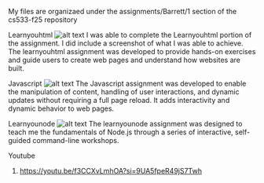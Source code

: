 My files are organizaed under the assignments/Barrett/1 section of the cs533-f25 repository

Learnyouhtml
 ![alt text](Html.png)
I was able to complete the Learnyouhtml portion of the assignment. I did include a screenshot of what I was able to achieve. The learnyouhtml assignment was developed to provide hands-on exercises and guide users to create web pages and understand how websites are built.

Javascript
![alt text](Javascript.png)
The Javascript assignment was developed to enable the manipulation of content, handling of user interactions, and dynamic updates without requiring a full page reload. It adds interactivity and dynamic behavior to web pages.

Learnyounode
![alt text](Node.png)
The learnyounode assignment was designed to teach me the fundamentals of Node.js through a series of interactive, self-guided command-line workshops.

Youtube
1. https://youtu.be/f3CCXvLmhOA?si=9UA5fpeR49jS7Twh 